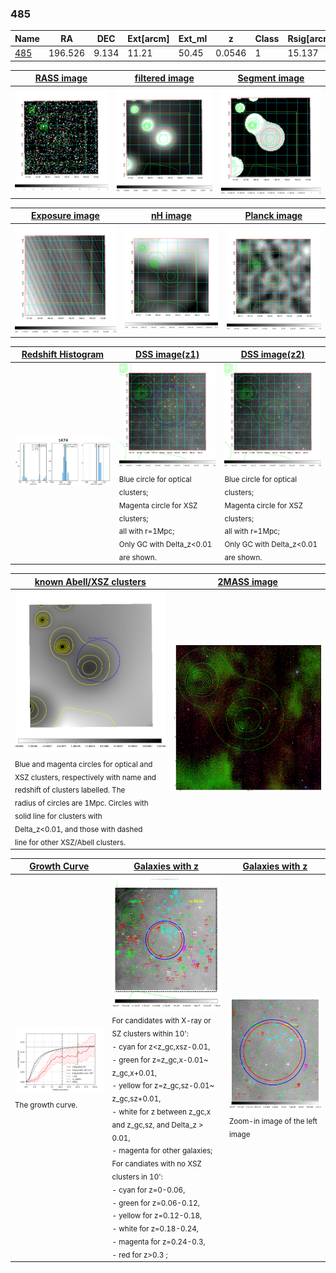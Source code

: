 <div STYLE="page-break-after: always;"></div>

### 485

|Name          |RA          |DEC      | Ext[arcm] | Ext_ml | z    | Class| Rsig[arcmin] | CRsig[c/s] | CR500[c/s] | R500[Mpc] |L500[erg/s]|F500[erg/s/cm^2]| M500[Msun]|Tx[keV]|beta|GC(XSZ,Delta_z<0.01)| GC(OPT,Delta_z<0.01)|GC|alias|
|--------------|------------|------------|---|---|-----------|--------|------|------|----|----|----|----|----|----|----|----|----|----|---|
|[485](script/485.md)     | 196.526       | 9.134       | 11.21    | 50.45   | 0.0546 | 1   | 15.137 |0.175 |0.167 |0.676 |2.157e+43 |3.040e-12 |9.270e+13 |2.078 |0.800 |-, |Wen, |-, |t474|

|[RASS image](../image/485/485_img.pdf)|[filtered image](../image/485/485_fil.pdf)|[Segment image](../image/485/485_seg.pdf)|
|-------------------|--------------------|-------------------|
| <img src="../image/485/485_img.png" width="300">  | <img src="../image/485/485_fil.png" width="300">   | <img src="../image/485/485_seg.png" width="300">  |

|[Exposure image](../image/485/485_mex.pdf)| [nH image](../image/485/485_nh.pdf)| [Planck image](../image/485/485_p.pdf)|
|-------------------|--------------------|-------------------|
|<img src="../image/485/485_mex.png" width="300">   | <img src="../image/485/485_nh.png" width="300">    | <img src="../image/485/485_p.png" width="300"> |

|[Redshift Histogram](../image/485/485_zg.pdf) | [DSS image(z1)](../image/485/485_dss_z1.pdf)      |  [DSS image(z2)](../image/485/485_dss_z2.pdf)    |
|-------------------|--------------------|-------------------|
|<img src="../image/485/485_zg.png" width="300"> |<img src="../image/485/485_dss_z1.png" width="300"> <sub><br>Blue circle for optical clusters; <br>Magenta circle for XSZ clusters; <br>all with r=1Mpc; <br>Only GC with Delta_z<0.01 are shown. </sub>| <img src="../image/485/485_dss_z2.png" width="300"><sub><br>Blue circle for optical clusters; <br>Magenta circle for XSZ clusters; <br>all with r=1Mpc; <br>Only GC with Delta_z<0.01 are shown. </sub> |

|[known Abell/XSZ clusters](../image/485/485_m.pdf) | [2MASS image](../image/485/485_2mass.pdf)      |
|-------------------|-------------------|
|<img src=../image/485/485_m.png width="300"> <sub><br>Blue and magenta circles for optical and <br>XSZ clusters, respectively with name and <br>redshift of clusters labelled. The <br>radius of circles are 1Mpc. Circles with <br>solid line for clusters with <br>Delta_z<0.01, and those with dashed <br>line for other XSZ/Abell clusters.        </sub>|<img src="../image/485/485_2mass.png" width="300">  |

|[Growth Curve](../image/485/485_gca_all.png) |[Galaxies with z](../image/485/485_opt_ned.pdf) |[Galaxies with z](../image/485/485_opt_ned_zoom.pdf) |
|-------------------|-------------------|-------------------|
| <img src="../image/485/485_gca_all.png" width="300"> <sub><br>The growth curve.</sub>| <img src=../image/485/485_opt_ned.png width="300"> <br><sub> For candidates with X-ray or SZ clusters within 10': <br> - cyan for z<z_gc,xsz-0.01, <br> - green for z=z_gc,x-0.01~ z_gc,x+0.01, <br> - yellow for z=z_gc,sz-0.01~ z_gc,sz+0.01, <br> - white for z between z_gc,x and z_gc,sz, and Delta_z > 0.01, <br> - magenta for other galaxies; <br>For candiates with no XSZ clusters in 10': <br> - cyan for z=0-0.06, <br> - green for z=0.06-0.12, <br> - yellow for z=0.12-0.18, <br> - white for z=0.18-0.24, <br> - magenta for z=0.24-0.3, <br> - red for z>0.3 ;  </sub>|<img src=../image/485/485_opt_ned_zoom.png width="300">  <br><sub> Zoom-in image of the left image</sub>|





